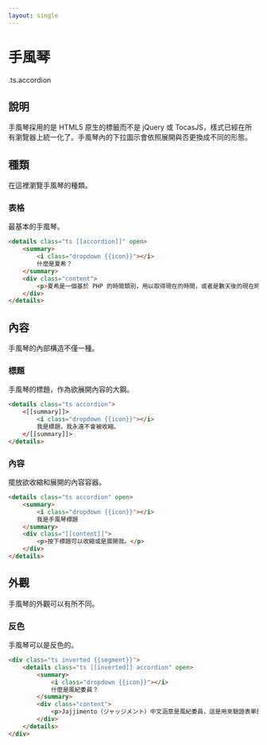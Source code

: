 ```yaml
---
layout: single
---
```


# 手風琴

.ts.accordion

## 說明

手風琴採用的是 HTML5 原生的標籤而不是 jQuery 或 TocasJS，樣式已經在所有瀏覽器上統一化了。手風琴內的下拉圖示會依照展開與否更換成不同的形態。

## 種類

在這裡瀏覽手風琴的種類。

### 表格

最基本的手風琴。

```html
<details class="ts [[accordion]]" open>
    <summary>
        <i class="dropdown {{icon}}"></i>
        什麼是夏希？
    </summary>
    <div class="content">
        <p>夏希是一個基於 PHP 的時間類別，用以取得現在的時間，或者是數天後的現在時刻。</p>
    </div>
</details>
```

## 內容

手風琴的內部構造不僅一種。

### 標題

手風琴的標題，作為欲展開內容的大鋼。

```html
<details class="ts accordion">
    <[[summary]]>
        <i class="dropdown {{icon}}"></i>
        我是標題，我永遠不會被收縮。
    </[[summary]]>
</details>
```

### 內容

擺放欲收縮和展開的內容容器。

```html
<details class="ts accordion" open>
    <summary>
        <i class="dropdown {{icon}}"></i>
        我是手風琴標題
    </summary>
    <div class="[[content]]">
        <p>按下標題可以收縮或是展開我。</p>
    </div>
</details>
```

## 外觀

手風琴的外觀可以有所不同。

### 反色

手風琴可以是反色的。

```html
<div class="ts inverted {{segment}}">
    <details class="ts [[inverted]] accordion" open>
        <summary>
            <i class="dropdown {{icon}}"></i>
            什麼是風紀委員？
        </summary>
        <div class="content">
            <p>Jajjimento（ジャッジメント）中文涵意是風紀委員，這是用來驗證表單的 PHP 類別。</p>
        </div>
    </details>
</div>
```